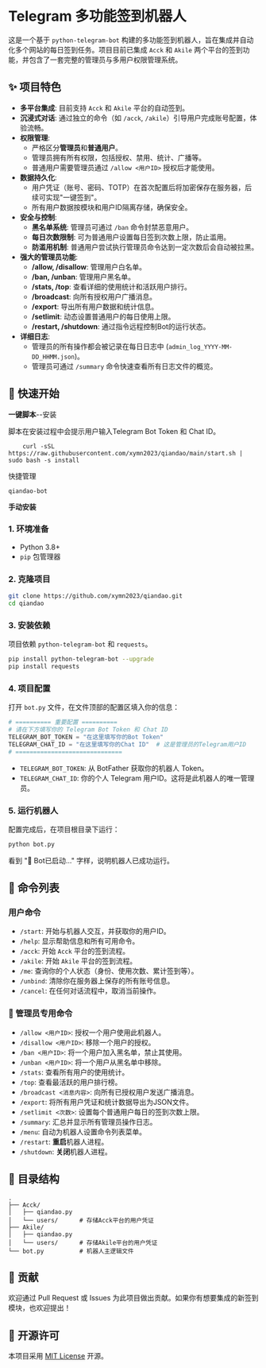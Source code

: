 # Telegram 多功能签到机器人

这是一个基于 `python-telegram-bot` 构建的多功能签到机器人，旨在集成并自动化多个网站的每日签到任务。项目目前已集成 `Acck` 和 `Akile` 两个平台的签到功能，并包含了一套完整的管理员与多用户权限管理系统。

## ✨ 项目特色

-   **多平台集成**: 目前支持 `Acck` 和 `Akile` 平台的自动签到。
-   **沉浸式对话**: 通过独立的命令（如 `/acck`, `/akile`）引导用户完成账号配置，体验流畅。
-   **权限管理**:
    -   严格区分**管理员**和**普通用户**。
    -   管理员拥有所有权限，包括授权、禁用、统计、广播等。
    -   普通用户需要管理员通过 `/allow <用户ID>` 授权后才能使用。
-   **数据持久化**:
    -   用户凭证（账号、密码、TOTP）在首次配置后将加密保存在服务器，后续可实现"一键签到"。
    -   所有用户数据按模块和用户ID隔离存储，确保安全。
-   **安全与控制**:
    -   **黑名单系统**: 管理员可通过 `/ban` 命令封禁恶意用户。
    -   **每日次数限制**: 可为普通用户设置每日签到次数上限，防止滥用。
    -   **防滥用机制**: 普通用户尝试执行管理员命令达到一定次数后会自动被拉黑。
-   **强大的管理员功能**:
    -   **/allow, /disallow**: 管理用户白名单。
    -   **/ban, /unban**: 管理用户黑名单。
    -   **/stats, /top**: 查看详细的使用统计和活跃用户排行。
    -   **/broadcast**: 向所有授权用户广播消息。
    -   **/export**: 导出所有用户数据和统计信息。
    -   **/setlimit**: 动态设置普通用户的每日使用上限。
    -   **/restart, /shutdown**: 通过指令远程控制Bot的运行状态。
-   **详细日志**:
    -   管理员的所有操作都会被记录在每日日志中 (`admin_log_YYYY-MM-DD_HHMM.json`)。
    -   管理员可通过 `/summary` 命令快速查看所有日志文件的概览。

## 🚀 快速开始



**一键脚本**--安装

脚本在安装过程中会提示用户输入Telegram Bot Token 和 Chat ID。

```
    curl -sSL https://raw.githubusercontent.com/xymn2023/qiandao/main/start.sh | sudo bash -s install
```

快捷管理

```
qiandao-bot
```

**手动安装**

### 1. 环境准备

-   Python 3.8+
-   `pip` 包管理器

### 2. 克隆项目

```bash
git clone https://github.com/xymn2023/qiandao.git
cd qiandao
```

### 3. 安装依赖

项目依赖 `python-telegram-bot` 和 `requests`。

```bash
pip install python-telegram-bot --upgrade
pip install requests
```

### 4. 项目配置

打开 `bot.py` 文件，在文件顶部的配置区填入你的信息：

```python
# ========== 重要配置 ==========
# 请在下方填写你的 Telegram Bot Token 和 Chat ID
TELEGRAM_BOT_TOKEN = "在这里填写你的Bot Token"
TELEGRAM_CHAT_ID = "在这里填写你的Chat ID"  # 这是管理员的Telegram用户ID
# ==============================
```

-   `TELEGRAM_BOT_TOKEN`: 从 BotFather 获取你的机器人 Token。
-   `TELEGRAM_CHAT_ID`: 你的个人 Telegram 用户ID。这将是此机器人的唯一管理员。

### 5. 运行机器人

配置完成后，在项目根目录下运行：

```bash
python bot.py
```

看到 "🚀 Bot已启动..." 字样，说明机器人已成功运行。

## 📝 命令列表

### 用户命令

-   `/start`: 开始与机器人交互，并获取你的用户ID。
-   `/help`: 显示帮助信息和所有可用命令。
-   `/acck`: 开始 `Acck` 平台的签到流程。
-   `/akile`: 开始 `Akile` 平台的签到流程。
-   `/me`: 查询你的个人状态（身份、使用次数、累计签到等）。
-   `/unbind`: 清除你在服务器上保存的所有账号信息。
-   `/cancel`: 在任何对话流程中，取消当前操作。

### 👑 管理员专用命令

-   `/allow <用户ID>`: 授权一个用户使用此机器人。
-   `/disallow <用户ID>`: 移除一个用户的授权。
-   `/ban <用户ID>`: 将一个用户加入黑名单，禁止其使用。
-   `/unban <用户ID>`: 将一个用户从黑名单中移除。
-   `/stats`: 查看所有用户的使用统计。
-   `/top`: 查看最活跃的用户排行榜。
-   `/broadcast <消息内容>`: 向所有已授权用户发送广播消息。
-   `/export`: 将所有用户凭证和统计数据导出为JSON文件。
-   `/setlimit <次数>`: 设置每个普通用户每日的签到次数上限。
-   `/summary`: 汇总并显示所有管理员操作日志。
-   `/menu`: 自动为机器人设置命令列表菜单。
-   `/restart`: **重启**机器人进程。
-   `/shutdown`: **关闭**机器人进程。

## 📁 目录结构

```
.
├── Acck/
│   ├── qiandao.py
│   └── users/      # 存储Acck平台的用户凭证
├── Akile/
│   ├── qiandao.py
│   └── users/      # 存储Akile平台的用户凭证
└── bot.py          # 机器人主逻辑文件
```

## 🤝 贡献

欢迎通过 Pull Request 或 Issues 为此项目做出贡献。如果你有想要集成的新签到模块，也欢迎提出！

## 📄 开源许可

本项目采用 [MIT License](LICENSE) 开源。 

